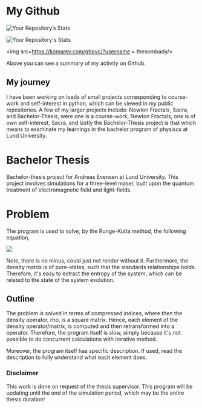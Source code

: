 # My Github
![Your Repository’s Stats](https://github-readme-stats.vercel.app/api?username=thesombady&show_icons=true)

![Your Repository's Stats](https://github-readme-stats.vercel.app/api/top-langs/?thesombady=Your_GitHub_Username&theme=blue-green)

<img src=https://komarev.com/ghpvc/?username = thesombady/>

Above you can see a summary of my activity on Github.
## My journey
I have been working on loads of small projects corresponding to course-work and self-interest in python, which can be viewed in my public repositories.
A few of my larger projects include: Newton Fractals, Sacra, and Bachelor-Thesis, were one is a course-work, Newton Fractals, one is of own self-interest, Sacra, and lastly the Bachelor-Thesis project is that which means to examinate my learnings in the bachelor program of physiscs at Lund University.

# Bachelor Thesis
Bachelor-thesis project for Andreas Evensen at Lund University. This project involves simulations for a three-level maser, built upon the quantum treatment of electromagnetic field and light-fields.


# Problem
The program is used to solve, by the Runge-Kutta method, the following equation,

<img src="https://render.githubusercontent.com/render/math?math=\dot{\rho}=\frac{1}{i\hbar}\Big[\hat{H},\hat{\rho}\Big]\pm\sum_{i\in\{c,h\}}\mathcal{L}_i[\hat{\rho}]">

Note, there is no minus, could just not render without it. Furthermore, the density matrix is of pure-states, such that the standards relationships holds. Therefore, it's easy to extract
the entropy of the system, which can be related to the state of the system evolution.
## Outline 
The problem is solved in terms of compressed indices, where then the density operator, rho, is a square matrix. Hence, each element of the density operator/matrix, is computed and then retransformed into a operator.
Therefore, the program itself is slow, simply because it's not possible to do concurrent calculations with iterative method.

Moreover, the program itself has specific description. If used, read the description to fully understand what each element does.


### Disclaimer
This work is done on request of the thesis supervisor. This program will be updating until the end of the simulation period, which may be the entire thesis duration!
